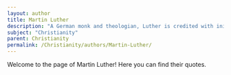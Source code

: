 ```yaml
---
layout: author
title: Martin Luther
description: "A German monk and theologian, Luther is credited with initiating the Protestant Reformation in the 16th century. His 95 Theses challenged the Catholic Church's practices, emphasizing salvation through faith alone."
subject: "Christianity"
parent: Christianity
permalink: /Christianity/authors/Martin-Luther/
---
```


Welcome to the page of Martin Luther! Here you can find their quotes.
